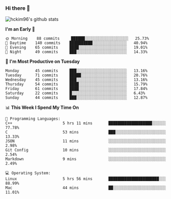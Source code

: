 ### Hi there 👋

<!--
**hckim96/hckim96** is a ✨ _special_ ✨ repository because its `README.md` (this file) appears on your GitHub profile.

Here are some ideas to get you started:

- 🔭 I’m currently working on ...
- 🌱 I’m currently learning ...
- 👯 I’m looking to collaborate on ...
- 🤔 I’m looking for help with ...
- 💬 Ask me about ...
- 📫 How to reach me: ...
- 😄 Pronouns: ...
- ⚡ Fun fact: ...
-->
![hckim96's github stats](https://github-readme-stats.vercel.app/api?username=hckim96&show_icons=true&theme=dracula&count_private=true)
<!--START_SECTION:waka-->
**I'm an Early 🐤** 

```text
🌞 Morning    88 commits     ██████░░░░░░░░░░░░░░░░░░░   25.73% 
🌆 Daytime    140 commits    ██████████░░░░░░░░░░░░░░░   40.94% 
🌃 Evening    65 commits     ████░░░░░░░░░░░░░░░░░░░░░   19.01% 
🌙 Night      49 commits     ███░░░░░░░░░░░░░░░░░░░░░░   14.33%

```
📅 **I'm Most Productive on Tuesday** 

```text
Monday       45 commits     ███░░░░░░░░░░░░░░░░░░░░░░   13.16% 
Tuesday      71 commits     █████░░░░░░░░░░░░░░░░░░░░   20.76% 
Wednesday    45 commits     ███░░░░░░░░░░░░░░░░░░░░░░   13.16% 
Thursday     54 commits     ████░░░░░░░░░░░░░░░░░░░░░   15.79% 
Friday       61 commits     ████░░░░░░░░░░░░░░░░░░░░░   17.84% 
Saturday     22 commits     █░░░░░░░░░░░░░░░░░░░░░░░░   6.43% 
Sunday       44 commits     ███░░░░░░░░░░░░░░░░░░░░░░   12.87%

```


📊 **This Week I Spend My Time On** 

```text
💬 Programming Languages: 
C++                      5 hrs 11 mins       ███████████████████░░░░░░   77.78% 
C                        53 mins             ███░░░░░░░░░░░░░░░░░░░░░░   13.33% 
JSON                     11 mins             ░░░░░░░░░░░░░░░░░░░░░░░░░   2.98% 
Git Config               10 mins             ░░░░░░░░░░░░░░░░░░░░░░░░░   2.54% 
Markdown                 9 mins              ░░░░░░░░░░░░░░░░░░░░░░░░░   2.49%

💻 Operating System: 
Linux                    5 hrs 56 mins       ██████████████████████░░░   88.99% 
Mac                      44 mins             ██░░░░░░░░░░░░░░░░░░░░░░░   11.01%

```


<!--END_SECTION:waka-->
